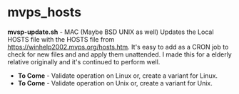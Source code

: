 # mvps_hosts

**mvsp-update.sh** - MAC (Maybe BSD UNIX as well) Updates the Local HOSTS file with the HOSTS file from https://winhelp2002.mvps.org/hosts.htm. It's easy to add as a CRON job to check for new files and and apply them unattended. I made this for a elderly relative originally and it's continued to perform well.

- **To Come** - Validate operation on Linux or, create a variant for Linux.
- **To Come** - Validate operation on Unix or, create a variant for Unix.
